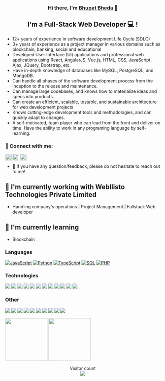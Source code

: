 <h3 align="center">
Hi there, I'm <a href="https://www.linkedin.com/in/bhupat-bheda/" target="_blank" rel="noreferrer">Bhupat Bheda</a> 👋
</h3>

<h2 align="center">
I'm a Full-Stack Web Developer 💻 !
</h2> 

- 12+ years of experience in software development Life Cycle (SDLC)
- 3+ years of experience as a project manager in various domains such as blockchain, banking, social and educational
- Developed User Interface (UI) applications and professional web applications using React, AngularJS, Vue.js, HTML, CSS, JavaScript, Ajax, JQuery, Bootstrap, etc.
- Have in-depth knowledge of databases like MySQL, PostgreSQL, and MongoDB.
- Can handle all phases of the software development process from the inception to the release and maintenance.
- Can manage large codebases, and knows how to materialize ideas and specs into products.
- Can create an efficient, scalable, testable, and sustainable architecture for web development projects
- Knows cutting-edge development tools and methodologies, and can quickly adapt to changes.
- A self-motivated, team player who can lead from the front and deliver on time. Have the ability to work in any programing language by self-learning.


### 🤝 Connect with me:

<a href="[https://www.linkedin.com/in/bhupat-bheda/]"><img align="left" src="https://static.licdn.com/sc/h/akt4ae504epesldzj74dzred8" alt="Bhupat Bheda | LinkedIn" width="21px"/></a>
<a href="https://www.instagram.com/bhupatbheda/"><img align="left" src="https://static.cdninstagram.com/rsrc.php/v3/yt/r/30PrGfR3xhB.png" alt="Bhupat | Instagram" width="21px"/></a>
<a href="https://twitter.com/bhedabhupat"><img align="left" src="https://abs.twimg.com/responsive-web/client-web/icon-svg.168b89da.svg" alt="Bhupat | Twitter" width="21px"/></a>
</br>
- 💬 If you have any question/feedback, please do not hesitate to reach out to me!

## 🔭 I'm currently working with Webllisto Technologies Private Limited 

- Handling company's operations | Project Management | Fullstack Web developer

## 🌱 I'm currently learning

- Blockchain


### Languages

[![JavaScript](https://img.shields.io/badge/-JavaScript-000?&logo=JavaScript)](https://ra1nbow.xyz?ref=github)
[![Python](https://img.shields.io/badge/-Python-000?&logo=Python)](https://ra1nbow.xyz?ref=github)
[![TypeScript](https://img.shields.io/badge/-TypeScript-000?&logo=typescript)](https://ra1nbow.xyz?ref=github)
[![SQL](https://img.shields.io/badge/-SQL-000?&logo=MySQL)](https://ra1nbow.xyz?ref=github)
[![PHP](https://img.shields.io/badge/-PHP-000?&logo=PHP&logoColor=007396)](https://ra1nbow.xyz?ref=github)

### Technologies

[![](https://img.shields.io/badge/-jQuery-000?&logo=jQuery&logoColor=0769AD)](https://ra1nbow.xyz?ref=github)
[![](https://img.shields.io/badge/-Node.js-000?&logo=node.js)](https://ra1nbow.xyz?ref=github)
[![](https://img.shields.io/badge/-Bootstrap-000?&logo=Bootstrap)](https://ra1nbow.xyz?ref=github)
[![](https://img.shields.io/badge/-Vue-000?&logo=Vue.js)](https://ra1nbow.xyz?ref=github)
[![](https://img.shields.io/badge/-React-000?&logo=React)](https://ra1nbow.xyz?ref=github)
[![](https://img.shields.io/badge/-Angular-000?&logo=Angular&logoColor=DD0031)](https://ra1nbow.xyz?ref=github)
[![](https://img.shields.io/badge/-SQLite-000?&logo=Sqlite)](https://ra1nbow.xyz?ref=github)
[![](https://img.shields.io/badge/-Sequelize-000?&logo=Sequelize)](https://ra1nbow.xyz?ref=github)
[![](https://img.shields.io/badge/-Nuxt.js-000?&logo=Nuxt.js)](https://ra1nbow.xyz?ref=github)
[![](https://img.shields.io/badge/-Next.js-000?&logo=Next.js)](https://ra1nbow.xyz?ref=github)
[![](https://img.shields.io/badge/-Flask-000?&logo=Flask)](https://ra1nbow.xyz?ref=github)
[![](https://img.shields.io/badge/-Django-000?&logo=Django&logoColor=092E20)](https://ra1nbow.xyz?ref=github)

### Other

[![](https://img.shields.io/badge/-HTML-000?&logo=html5)](https://ra1nbow.xyz?ref=github)
[![](https://img.shields.io/badge/-CSS-000?&logo=css3&logoColor=1572B6)](https://ra1nbow.xyz?ref=github)
[![](https://img.shields.io/badge/-Tailwind-000?&logo=tailwind-css)](https://ra1nbow.xyz?ref=github)
[![](https://img.shields.io/badge/-Sass-000?&logo=sass&logoColor=CC6699)](https://ra1nbow.xyz?ref=github)
[![](https://img.shields.io/badge/-Git-000?&logo=Git)](https://ra1nbow.xyz?ref=github)
[![](https://img.shields.io/badge/-Docker-000?&logo=Docker)](https://ra1nbow.xyz?ref=github)
[![](https://img.shields.io/badge/-Heroku-000?&logo=heroku&logoColor=430098)](https://ra1nbow.xyz?ref=github)
[![](https://img.shields.io/badge/-Netlify-000?&logo=Netlify)](https://ra1nbow.xyz?ref=github)
[![](https://img.shields.io/badge/-Vercel-000?&logo=Vercel)](https://ra1nbow.xyz?ref=github)
[![](https://img.shields.io/badge/-AWS-000?&logo=Amazon-AWS&logoColor=F90)](https://ra1nbow.xyz?ref=github)

<a href="https://ra1nbow.xyz?ref=github">
  <img height="137px" src="https://github-readme-stats.vercel.app/api?username=bhedabhupat&hide_title=true&hide_border=true&show_icons=true&include_all_commits=true&count_private=true&line_height=21&text_color=000&icon_color=000&bg_color=0,ea6161,ffc64d,fffc4d,52fa5a&theme=graywhite"/>  
</a>
<a href="https://ra1nbow.xyz?ref=github">
  <img height="137px" src="https://github-readme-stats.vercel.app/api/top-langs/?username=bhedabhupat&hide=html&hide_title=true&hide_border=true&layout=compact&langs_count=6&text_color=000&icon_color=fff&bg_color=0,52fa5a,4dfcff,c64dff&theme=graywhite" />
</a>

<p align="center"> 
  Visitor count<br>
  <a href="https://ra1nbow.xyz?ref=github">
    <img src="https://profile-counter.glitch.me/bhedabhupat/count.svg" />
  </a>
</p>
